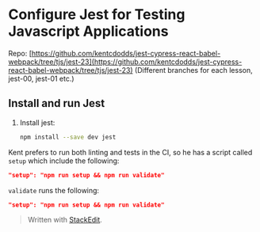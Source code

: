 
# Configure Jest for Testing Javascript Applications

Repo: [https://github.com/kentcdodds/jest-cypress-react-babel-webpack/tree/tjs/jest-23](https://github.com/kentcdodds/jest-cypress-react-babel-webpack/tree/tjs/jest-23) (Different branches for each lesson, jest-00, jest-01 etc.)

## Install and run Jest

1. Install jest:
	 ```bash
	npm install --save dev jest
	```

Kent prefers to run both linting and tests in the CI, so he has a script called `setup` which include the following:
```json
"setup": "npm run setup && npm run validate"
```

`validate` runs the following:
```json
"setup": "npm run setup && npm run validate"
```
> Written with [StackEdit](https://stackedit.io/).
<!--stackedit_data:
eyJoaXN0b3J5IjpbMTg2NjgwNTY0OCwyMDA5NjUzNDg0XX0=
-->